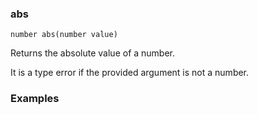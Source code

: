 ### abs

```
number abs(number value)
```

Returns the absolute value of a number.

It is a type error if the provided argument is not a number.

### Examples


